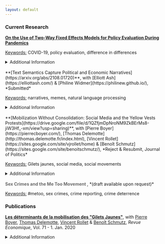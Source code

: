 ```yaml
---
layout: default
---
```


### Current Research

**[On the Use of Two-Way Fixed Effects Models for Policy Evaluation During Pandemics](https://drive.google.com/file/d/1mLOq3YQuxKHgllPfpYfh6_UB_W5y9bEd/view?usp=sharing)**

<u>Keywords:</u> COVID-19, policy evaluation, difference in differences

<details>
<summary>Additional Information</summary>

<span style="display:inline-block;margin-left:2em;">
<br>
<u><i>Abstract:</i></u> In the context of the Covid-19 pandemic, multiple studies rely on two-way fixed effects (FE) models to assess the impact of mitigation policies on health outcomes. Building on the SIRD model of disease transmission, I show that FE models tend to be misspecified for three reasons. First, despite misleading common trends in the pre-treatment period, the parallel trends assumption generally does not hold. Second, heterogeneity in infection rates and in-
fected populations across regions cannot be accounted for by region-specific fixed effects, nor by conditioning on observable time-varying confounders. Third, epidemiological theory predicts heterogeneous treatment effects across regions and over time. Via simulations, I find that the bias resulting from model misspecification can be substantial, in magnitude and sometimes in sign. Overall, my results caution against the use of FE models for mitigation policy evaluation. <br> <br>
For replication, see the dedicated <a href="https://gitlab.com/germain.gauthier/covid-two-way-fixed-effects.git">git repo</a>. <br> <br>
An early-stage version of this project may be found <a href="https://new.crest.science/wp-content/uploads/2021/01/2020-32.pdf">here</a>.
</span>
</details>

<br/>
**[Text Semantics Capture Political and Economic Narratives](https://arxiv.org/abs/2108.01720)**, with [Elliott Ash](https://elliottash.com/) & [Philine Widmer](https://philinew.github.io/), *Submitted*

<u>Keywords:</u> narratives, memes, natural language processing

<details>
<summary>Additional Information</summary>

<span style="display:inline-block;margin-left:2em;">
<br>
<u><i>Abstract:</i></u> Social scientists have become increasingly interested in how narratives -- the stories in fiction, politics, and life -- shape beliefs, behavior, and government policies. This paper provides an unsupervised method to quantify latent narrative structures in text documents. Our pipeline identifies coherent entity groups and maps explicit relations between them in the text. We provide an application to the \textit{United States Congressional Record} to analyze political and economic narratives in recent decades. Our analysis highlights the dynamics, sentiment, polarization, and interconnectedness of narratives in political discourse. <br><br>
Our method is freely distributed as the python package <a href="https://pypi.org/project/relatio/">relatio</a>.
</span>
</details>

<br/>
**[Mobilization Without Consolidation: Social Media and the Yellow Vests Protests](https://drive.google.com/file/d/1QZfjmDpNroNM9ZkBErMs8-jiW3Hf_-xm/view?usp=sharing)**, with [Pierre Boyer](https://pierrecboyer.com/), [Thomas Delemotte](http://thomas.delemotte.fr/index.html), [Vincent Rollet](https://sites.google.com/site/vjrollet/home) & [Benoît Schmutz](https://sites.google.com/site/benoitschmutz/), *Reject & Resubmit, Journal of Politics*

<u>Keywords:</u> Gilets jaunes, social media, social movements

<details>
<summary>Additional Information</summary>

<span style="display:inline-block;margin-left:2em;">
<br>
<u><i>Abstract:</i></u> How do social media affect the way protest movements unfold? Drawing from the Yellow Vests episode in France, we show that the ease of coordination on social media may come at the expense of the ability to structure coherent political movements. Both daily time-series and instrumental variable estimates suggest that protests were planned online and later reinforced online activism. However, this rebound effect was a damp squib. Protests rapidly subsided, while a textual analysis of persistent online discussions reveals that anger at the government progressively replaced practical demands. <br><br>
See our detailed <a href="https://drive.google.com/file/d/1a_Doa4HTbqKAmMNMDhd6POf14TU2hSX2/view?usp=sharing"> online appendix </a> on the Gilets jaunes movement. <br><br>
An older working paper version of this project may be found <a href="https://papers.ssrn.com/sol3/papers.cfm?abstract_id=3612849"> here </a>. 
</span>
</details>

<br/>
<span style="color:DimGray"> <b> Sex Crimes and the Me Too Movement </b> </span>, *(draft available upon request)*

<u>Keywords:</u> #metoo, sex crimes, crime reporting, crime deterrence


### Publications

**[Les déterminants de la mobilisation des "Gilets Jaunes"](https://www.cairn.info/revue-economique-2020-1-page-109.htm)**, with [Pierre Boyer](https://pierrecboyer.com/), [Thomas Delemotte](http://thomas.delemotte.fr/index.html), [Vincent Rollet](https://sites.google.com/site/vjrollet/home) & [Benoît Schmutz](https://sites.google.com/site/benoitschmutz/), *Revue Economique*, Vol. 71 - 1. Jan. 2020
<details>
<summary>Additional Information</summary>

<span style="display:inline-block;margin-left:2em;">
<br>
<u><i>Abstract:</i></u> Cet article présente les résultats d’une étude sur les territoires dont sont originaires les « Gilets jaunes », au début de la mobilisation. Dès le premier samedi de mobilisation, le 17 novembre 2018, ce mouvement se démarque par son caractère local et sa couverture nationale. À partir de données inédites de la mobilisation sur Facebook, nous montrons une forte corrélation entre mobilisation online (sur Facebook) et mobilisation offline (blocages des ronds-points). Nous réalisons alors une cartographie fine et contrastée de la contestation. L’étude économétrique met en évidence le rôle de la mobilité pour expliquer les origines du mouvement, au travers notamment du passage des routes à 80 km/h et des distances domicile-travail. <br><br>
See also the <a href="http://crest.science/RePEc/wpstorage/2019-06.pdf"> working paper version </a>,<a href="https://www.ipp.eu/wp-content/uploads/2019/04/n39-notesIPP-avril2019.pdf"> policy brief </a> and <a href="https://www.lemonde.fr/idees/article/2019/11/15/entre-facebook-et-le-rond-point-la-double-originalite-du-mouvement-des-gilets-jaunes_6019218_3232.html#xtor=AL-32280270"> column </a>. <br><br>
Selected media coverage: <a href="https://www.franceinter.fr/societe/une-etude-determine-le-chomage-et-les-80-km-h-comme-source-de-la-mobilisation-des-gilets-jaunes"> France Inter </a>, <a href="http://www.lefigaro.fr/vox/economie/les-gilets-jaunes-ont-ils-vraiment-a-voir-avec-le-passage-a-80-km-h-oui-20190417"> Le Figaro </a>, <a href="https://blogs.alternatives-economiques.fr/anota/2019/04/14/du-mur-aux-ronds-points-cartographie-de-l-emergence-des-gilets-jaunes"> Alternatives Economiques </a>, <a href="http://www.leparisien.fr/societe/limitation-a-80-km-h-le-grand-flou-20-04-2019-8057055.php"> Le Parisien </a> and <a href="https://www.liberation.fr/debats/2019/04/17/gilets-jaunes-le-80-kmh-ne-passe-pas_1721959"> Libération </a>. 
</span>
</details> 
